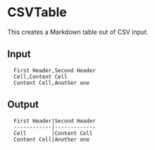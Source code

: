 CSVTable
========

This creates a Markdown table out of CSV input.

## Input

      First Header,Second Header
      Cell,Content Cell
      Content Cell,Another one

## Output

      First Header|Second Header
      ------------|-------------
      Cell        |Content Cell 
      Content Cell|Another one  
